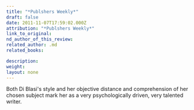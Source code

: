 ```yaml
---
title: "*Publshers Weekly*"
draft: false
date: 2011-11-07T17:59:02.000Z
attribution: "*Publshers Weekly*"
link_to_original:
nd_author_of_this_review:
related_author: .md
related_books:

description:
weight:
layout: none
---
```

Both Di Blasi's style and her objective distance and comprehension of her chosen subject mark her as a very psychologically driven, very talented writer.

